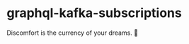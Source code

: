# graphql-kafka-subscriptions


<!-- INSPIRATIONAL_QUOTE_START -->
Discomfort is the currency of your dreams.
🐶
<!-- INSPIRATIONAL_QUOTE_END -->
